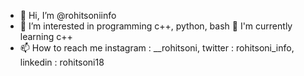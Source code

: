 - 👋 Hi, I’m @rohitsoniinfo
- 👀 I’m interested in programming c++, python, bash
🌱 I'm currently learning c++ 
- 📫 How to reach me instagram : __rohitsoni,
                      twitter  : rohitsoni_info,
                      linkedin : rohitsoni18
                      
